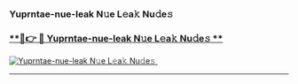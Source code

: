 ### Yuprntae-nue-leak N𝚞e L𝚎a𝚔 Nu𝚍e𝚜   

### [ **🔗👉 🔴 Yuprntae-nue-leak N𝚞e L𝚎a𝚔 Nu𝚍e𝚜 **](https://taap.it/xNRuk4)  

[![Yuprntae-nue-leak N𝚞e L𝚎a𝚔 Nu𝚍e𝚜 ](https://i.imgur.com/0qMVB7G.gif)](https://taap.it/xNRuk4)  

___  
